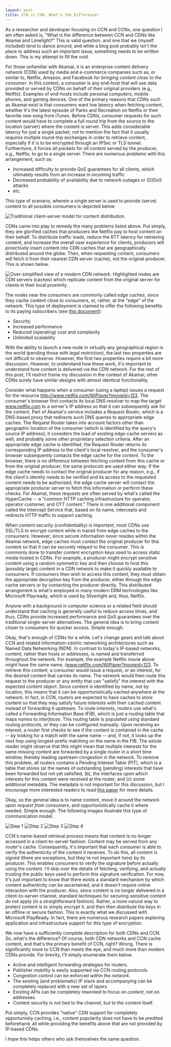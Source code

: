 ```yaml
---
layout: post
title: CCN vs CDN: What's the Difference?
---
```


As a researcher and developer focusing on CCN and CCNx, one question I am often asked is, "What is
the difference between CCN and CDNs like Akamai and Limelight?" This is valid question, and one that we (myself
included) tend to dance around, and while a blog post probably isn't the place to address such
an important issue, something needs to be written down. This is my attempt to fill the void.

For those unfamiliar with Akamai, it is an enterprise content delivery network (CDN) used by media and 
e-commerce companies such as, or similar to, Netflix, Amazon, and Facebook for *bringing content
close to the consumer*. In this context, a consumer is any end-host that will use data provided or
served by CDNs on behalf of their original providers (e.g., Netflix). Examples of end-hosts include
personal computers, mobile phones, and gaming devices. One of the primary reasons that CDNs such as
Akamai exist is that consumers want low latency when fetching content, whether it's the latest 
episode of Parks and Recreation on Netflix or their favorite new song from iTunes. Before CDNs,
consumer requests for such content would have to complete a full round trip from the source to
the location (server) where the content is server. This adds considerable latency for just a single
packet, not to mention the fact that it usually requires multiple round-trip exchanges in order 
to retrieve content, especially if it is to be encrypted through an IPSec or TLS tunnel. Furthermore,
it forces *all packets* for *all content* served by the producer, e.g., Netflix, to go to a single
server. There are numerous problems with this arrangement, such as:

- Increased difficulty to provide QoS guarantees for all clients, which ultimately results from an increase in incoming traffic
- Decreased probability of availability due to network outages or (D)DoS attacks
- etc.

This type of scenario, wherein a single server is used to provide (serve) content to all possible consumers is depicted below.

![Traditional client-server model for content distribution.](/images/posts/ccn_vs_cdn-figure1.png)

CDNs came into play to remedy the many problems listed above. Put simply, they are glorified caches that
producers like Netflix pay to host content on their behalf. To distribute traffic loads, reduce the RTT
latency for retrieving content, and increase the overall user experience for clients, producers will
*proactively* insert content into CDN caches that are geographically distributed around the globe. Then,
when requesting content, consumers will fetch it from their nearest CDN server (cache), not the original
producer. This is shown below.

![Over-simplified view of a modern CDN network. Highlighted nodes are CDN servers (caches) which replicate content from the original server for clients in their local proximity.](/images/posts/ccn_vs_cdn-figure2.png)

The nodes near the consumers are commonly called *edge caches*, since they cache content close to consumers,
or, rather, at the "edge" of the network. This type of deployment is claimed to offer the following 
benefits to its paying subscribers (see [this document](http://www.akamai.com/dl/feature_sheets/fs_edgesuite_securecontentdelivery.pdf)):

- Security
- Increased performance
- Reduced (operating) cost and complexity
- Unlimited scalability

With the ability to launch a new node in virtually any geographical region in the world (pending those with
legal restriction), the last two properties are not difficult to observe. However, the first two properties 
require a bit more discussion. However, to understand how these work, it's important to understand
how content is delivered via the CDN network. For the rest of this post, I'll restrict frame my discussion
in the context of Akamai; other CDNs surely have similar designs with almost identical functionality. 

Consider what happens when a consumer (using a laptop) issues a request for the 
resource http://www.netflix.com/WiPlayer?movieid=123. The consumer's browser first
contacts its local DNS resolver to map the target www.netflix.com to a server's IP 
address so that it can subsequently ask for the content. Part of Akamai's service includes
a _Request Router_, which is a DNS-based proxy that redirects such DNS queries to appropriate
edge caches. The Request Router takes into account factors other than geographic location of
the consumer (which is identified by the query's source IP address); it considers the load
of existing edge cache servers as well, and probably some other proprietary selection 
criteria. After an appropriate edge cache is identified, the Request Router returns its corresponding
IP address to the client's local resolver, and the consumer's browser subsequently contacts
the edge cache for the content. To the browser, there is no difference between fetching 
content from this cache or from the original producer; the same protocols are used either way.
If the edge cache needs to contact the original producer for any reason, e.g., if the client's
identity needs to be verified and its access to the requested content needs to be authorized,
the edge cache server will contact the appropriate producer server to fetch this information
or perform these checks. For Akamai, these requests are often served by what's called the
HyperCache -- a "common HTTP caching infrastructure for operator, operator customer, and 
OTT content." There is one additional component called the Intercept Service that, based
on its name, intercepts and redirects HTTP traffic to support caching. 

When content security (confidentiality) is important, most CDNs use SSL/TLS to encrypt 
content while in transit from edge caches to the consumers. However, since secure information
*never* resides within the Akamai network, edge caches must contact the original producer 
for this content so that it can be securely relayed to the consumer. This is commonly done to
transfer content encryption keys used to access static media hosted in CDNs. For example,
a producer might encrypt sensitive content using a random symmetric key and then choose to host
this (possibly large) content in a CDN network to make it quickly available to consumers. 
If consumers then wish to access this content, they must obtain the appropriate decryption key
from the producer, either through the edge cache servers or by contacting the producer directly. 
This distributed arrangement is what's employed in many modern DRM technologies like Microsoft
Playready, which is used by Silverlight and, thus, Netflix.

Anyone with a background in computer science or a related field should understand that
caching is generally useful to reduce access times, and thus, CDNs provide increased
performance and QoS guarantees over the traditional single-server alternatives. The general
idea is to bring content closer to consumers for quicker access. Simple enough.

Okay, that's enough of CDNs for a while. Let's change gears and talk about CCN and related
information-centric networking architectures such as Named Data Networking (NDN). In contrast
to today's IP-based networks, content, rather than hosts or addresses, is named and transferred
throughout the network. For example, the example Netflix movie above might have the same name,
/www.netflix.com/WiPlayer?movieid=123. To retrieve this content, a consumer would issue a
request, or an interest, for the desired content that carries *its name*. The network would
then route this request to the producer or any entity that can "satisfy" the interest with
the expected content object. Since content is identified by name, not by location, this means
that it can be opportunistically cached anywhere at the network. In fact, in CCN, routers
are expected to have caches to store content so that they may satisfy future interests with 
their cached content instead of forwarding it upstream. To route interests, routers use what's called
a Forwarding Information Base (FIB), which is just a routing table that maps *names* to *interfaces*.
This routing table is populated using standard routing protocols, or they can be configured manually.
Upon receiving an interest, a router first checks to see if the content is contained in the cache --
by looking for a match with the same name -- and, if not, it looks up the next hop using 
longest-prefix matching on the name in the FIB. The astute reader might observe that this might
mean that multiple interests for the same missing content are forwarded by a single router in a short
time window, thereby leading upstream congestion in the network. To remove this problem, all
routers contains a Pending Interest Table (PIT), which is a table that stores (a) the names
of outstanding (pending) interests that have been forwarded but not yet satisfied, (b), the interfaces
upon which interests for this content were received at the router, and (c) some additional metadata. 
The metadata is not important for this discussion, but I encourage more interested readers to
read [this paper](LINK) for more details.

Okay, so the general idea is to name content, move it around the network *upon request from consumers*, 
and opportunistically cache it where needed. Simple enough. The following images illustrate this type
of communication model.

![Step 1](/images/posts/ccn_img1.png) 
![Step 2](/images/posts/ccn_img2.png) 
![Step 3](/images/posts/ccn_img3.png) 
![Step 4](/images/posts/ccn_img4.png) 

CCN's name-based retrieval process means that content is no longer accessed in a client-to-server fashion.
Content may be served from any router's cache. Consequently, it's important that each consumer is able
to verify the authenticity of the content it receives. To do this, all content is signed (there are
exceptions, but they're not important here) by its producer. This enables consumers to verify the
signature before actually using the content. I'll skip over the details of fetching, verifying, and 
actually trusting the public keys used to perform this signature verification. For now, it's just important
to know that there exists a standard mechanism by which content authenticity can be ascertained, and
it doesn't require online interaction with the producer. Also, since content is no longer delivered
in a client-to-server channel, standard techniques for securing sensitive content do not 
apply (in a straightforward fashion). Rather, a more natural way to protect content is to simply 
_encrypt it_, and then then distribute the keys in an offline or secure fashion. This is exactly
what we discussed with Microsoft PlayReady. In fact, there are numerous research papers exploring
application and infrastructure support for this type of encryption. 

We now have a sufficiently complete description for both CDNs and CCN. So, what's the difference? 
Of course, both CDN networks and CCN cache content, and that's the primary benefit of CCN, right?
Wrong. There is significantly more to CCN than meets the eye, and much more than modern CDNs provide.
For brevity, I'll simply enumerate them below.

* Active and intelligent forwarding strategies for routers.
* Publisher mobility is easily supported via CCN routing protocols. 
* Congestion control can be enforced *within the network*.
* The existing (and problematic) IP stack and accompanying can be completely replaced with a new set of layers.
* Existing APIs can be completely reworked to focus on *content*, not on addresses.
* Content security is not tied to the channel, but to the content itself. 

Put simply, CCN provides "native" CDN support for completely opportunistiy caching, i.e., content
popularity does not have to be predited beforehand, all while providing the benefits above that
are not provided by IP-based CDNs. 

I hope this helps others who ask themselves the same question. 

